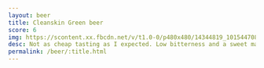 ```yaml
---
layout: beer
title: Cleanskin Green beer
score: 6
img: https://scontent.xx.fbcdn.net/v/t1.0-0/p480x480/14344819_10154470803348745_8611392715725012151_n.jpg?oh=bce266196cc5856fecc10a787e731a5c&oe=58DA4FB8
desc: Not as cheap tasting as I expected. Low bitterness and a sweet malt profile make it fairly drinkable
permalink: /beer/:title.html
---
```

